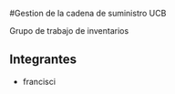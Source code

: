 #Gestion de la cadena de suministro UCB

Grupo de trabajo de inventarios

## Integrantes 

- francisci  
